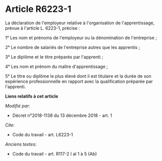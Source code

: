 # Article R6223-1

La déclaration de l'employeur relative à l'organisation de l'apprentissage, prévue à l'article L. 6223-1, précise :

1° Les nom et prénoms de l'employeur ou la dénomination de l'entreprise ;

2° Le nombre de salariés de l'entreprise autres que les apprentis ;

3° Le diplôme et le titre préparés par l'apprenti ;

4° Les nom et prénom du maître d'apprentissage ;

5° Le titre ou diplôme le plus élevé dont il est titulaire et la durée de son expérience professionnelle en rapport avec la
qualification préparée par l'apprenti.

**Liens relatifs à cet article**

_Modifié par_:

  - Décret n°2018-1138 du 13 décembre 2018 - art. 1

_Cite_:

  - Code du travail - art. L6223-1

_Anciens textes_:

  - Code du travail - art. R117-2 I al 1 à 5 (Ab)
